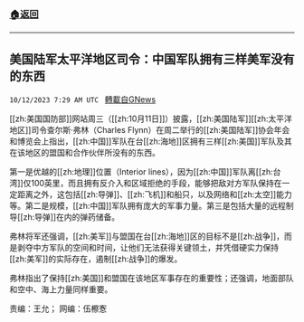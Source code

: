 ###  [:house:返回](README.md)
---


## 美国陆军太平洋地区司令：中国军队拥有三样美军没有的东西
`10/12/2023 7:29 AM UTC ` [轉載自GNews](https://gnews.org/articles/1824940)

[[zh:美国国防部]]网站周三（[[zh:10月11日]]）披露，[[zh:美国陆军]][[zh:太平洋地区]]司令查尔斯·弗林（Charles Flynn）在周二举行的[[zh:美国陆军]]协会年会和博览会上指出，[[zh:中国]]军队在台[[zh:海地]]区拥有三样[[zh:美国]]军队及其在该地区的盟国和合作伙伴所没有的东西。

第一是优越的[[zh:地理]]位置（Interior lines），因为[[zh:中国]]军队离[[zh:台湾]]仅100英里，而且拥有反介入和区域拒绝的手段，能够把敌对方军队保持在一定距离之外，这包括[[zh:导弹]]、[[zh:飞机]]和船只，以及网络和[[zh:太空]]能力等。第二是规模，[[zh:中国]]军队拥有庞大的军事力量。第三是包括大量的远程制导[[zh:导弹]]在内的弹药储备。

弗林将军还强调，[[zh:美军]]与盟国在台[[zh:海地]]区的目标不是[[zh:战争]]，而是剥夺中方军队的空间和时间，让他们无法获得关键领土，并凭借硬实力保持[[zh:美军]]的实际存在，遏制[[zh:战争]]的爆发。

弗林指出了保持[[zh:美国]]和盟国在该地区军事存在的重要性；还强调，地面部队和空中、海上力量同样重要。

责编：王允； 网编：伍檫愙
